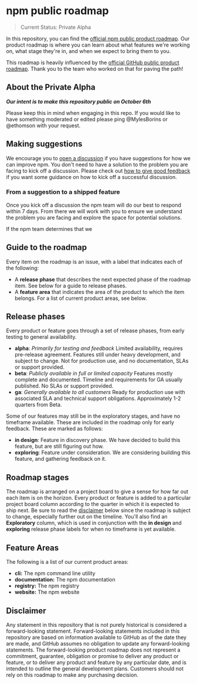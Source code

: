 # npm public roadmap

> Current Status: Private Alpha

In this repository, you can find the [official npm public product roadmap](https://github.com/npm/roadmap/projcts/1). Our product roadmap is where you can learn about what features we're working on, what stage they're in, and when we expect to bring them to you.

This roadmap is heavily influenced by the [official GitHub public product roadmap](https://github.com/github/roadmap). Thank you to the team who worked on that for paving the path!

## About the Private Alpha

***Our intent is to make this repository public on October 6th***

Please keep this in mind when engaging in this repo. If you would like to have something moderated or edited please ping
@MylesBorins or @ethomson with your request.

## Making suggestions

We encourage you to [open a discussion](https://github.com/npm/roadmap/discussions) if you have suggestions for how we can improve npm. You don't need to have a solution to the problem you are facing to kick off a discussion. Please check out [how to give good feedback](https://github.com/npm/roadmap/discussions/7) if you want some guidance on how to kick off a successful discussion.

### From a suggestion to a shipped feature

Once you kick off a discussion the npm team will do our best to respond within 7 days. From there we will work with you to ensure we understand the problem you are facing and explore the space for potential solutions.

If the npm team determines that we 

## Guide to the roadmap

Every item on the roadmap is an issue, with a label that indicates each of the following:

* A **release phase** that describes the next expected phase of the roadmap item. See below for a guide to release phases.
* A **feature area** that indicates the area of the product to which the item belongs. For a list of current product areas, see below.

## Release phases

Every product or feature goes through a set of release phases, from early testing to general availability.

* **alpha**: *Primarily for testing and feedback*
  Limited availability, requires pre-release agreement. Features still under heavy development, and subject to change. Not for production use, and no documentation, SLAs or support provided.
* **beta**: *Publicly available in full or limited capacity*
  Features mostly complete and documented. Timeline and requirements for GA usually published. No SLAs or support provided.
* **ga**: *Generally available to all customers*
  Ready for production use with associated SLA and technical support obligations. Approximately 1-2 quarters from Beta.

Some of our features may still be in the exploratory stages, and have no timeframe available. These are included in the roadmap only for early feedback. These are marked as follows:

* **in design**:
  Feature in discovery phase. We have decided to build this feature, but are still figuring out how.
* **exploring**:
  Feature under consideration. We are considering building this feature, and gathering feedback on it.

## Roadmap stages

The roadmap is arranged on a project board to give a sense for how far out each item is on the horizon. Every product or feature is added to a particular project board column according to the quarter in which it is expected to ship next. Be sure to read the [disclaimer](#disclaimer) below since the roadmap is subject to change, especially further out on the timeline.  You'll also find an **Exploratory** column, which is used in conjunction with the **in design** and **exploring** release phase labels for when no timeframe is yet available.

## Feature Areas

The following is a list of our current product areas:

- **cli:** The npm command line utility
- **documentation:** The npm documentation
- **registry:** The npm registry
- **website:** The npm website

## Disclaimer 

Any statement in this repository that is not purely historical is considered a forward-looking statement. Forward-looking statements included in this repository are based on information available to GitHub as of the date they are made, and GitHub assumes no obligation to update any forward-looking statements. The forward-looking product roadmap does not represent a commitment, guarantee, obligation or promise to deliver any product or feature, or to deliver any product and feature by any particular date, and is intended to outline the general development plans. Customers should not rely on this roadmap to make any purchasing decision.
